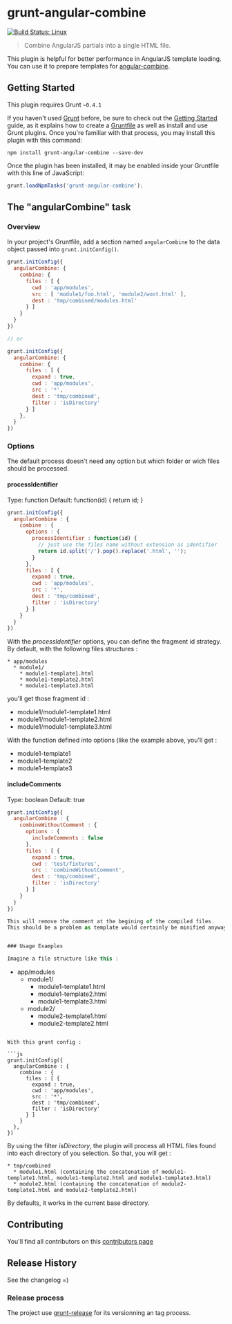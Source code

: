 # grunt-angular-combine

[![Build Status: Linux](https://travis-ci.org/astik/grunt-angular-combine.svg?branch=master)](https://travis-ci.org/astik/grunt-angular-combine)

> Combine AngularJS partials into a single HTML file.

This plugin is helpful for better performance in AngularJS template loading.
You can use it to prepare templates for [angular-combine](https://github.com/astik/angular-combine). 
  

## Getting Started
This plugin requires Grunt `~0.4.1`

If you haven't used [Grunt](http://gruntjs.com/) before, be sure to check out the [Getting Started](http://gruntjs.com/getting-started) guide, as it explains how to create a [Gruntfile](http://gruntjs.com/sample-gruntfile) as well as install and use Grunt plugins. Once you're familiar with that process, you may install this plugin with this command:

```shell
npm install grunt-angular-combine --save-dev
```

Once the plugin has been installed, it may be enabled inside your Gruntfile with this line of JavaScript:

```js
grunt.loadNpmTasks('grunt-angular-combine');
```


## The "angularCombine" task

### Overview

In your project's Gruntfile, add a section named `angularCombine` to the data object passed into `grunt.initConfig()`.

```js
grunt.initConfig({
  angularCombine: {
    combine: {
      files : [ {
        cwd : 'app/modules',
        src : [ 'module1/foo.html', 'module2/woot.html' ],
        dest : 'tmp/combined/modules.html'
      } ]
    }
  }
})

// or

grunt.initConfig({
  angularCombine: {
    combine: {
      files : [ {
        expand : true,
        cwd : 'app/modules',
        src : '*',
        dest : 'tmp/combined',
        filter : 'isDirectory'
      } ]
    },
  }
})
```

### Options

The default process doesn't need any option but which folder or wich files should be processed.

#### processIdentifier

Type: function
Default: function(id) { return id; }

```js
grunt.initConfig({
  angularCombine : {
    combine : {
      options : {
        processIdentifier : function(id) {
          // just use the files name without extension as identifier
          return id.split('/').pop().replace('.html', '');
        }
      },
      files : [ {
        expand : true,
        cwd : 'app/modules',
        src : '*',
        dest : 'tmp/combined',
        filter : 'isDirectory'
      } ]
    }
  }
})
```

With the *processIdentifier* options, you can define the fragment id strategy.
By default, with the following files structures :

```
* app/modules
  * module1/
    * module1-template1.html
    * module1-template2.html
    * module1-template3.html
```

you'll get those fragment id :

- module1/module1-template1.html
- module1/module1-template2.html
- module1/module1-template3.html

With the function defined into options (like the example above, you'll get :

- module1-template1
- module1-template2
- module1-template3

#### includeComments

Type: boolean
Default: true

```js
grunt.initConfig({
  angularCombine : {
    combineWithoutComment : {
      options : {
        includeComments : false
      },
      files : [ {
        expand : true,
        cwd : 'test/fixtures',
        src : 'combineWithoutComment',
        dest : 'tmp/combined',
        filter : 'isDirectory'
      } ]
    }
  }
})

This will remove the comment at the begining of the compiled files.
This should be a problem as template would certainly be minified anyway later in the delivery process.


### Usage Examples

Imagine a file structure like this :

```
* app/modules
  * module1/
    * module1-template1.html
    * module1-template2.html
    * module1-template3.html
  * module2/
    * module2-template1.html
    * module2-template2.html
```

With this grunt config :

```js
grunt.initConfig({
  angularCombine : {
    combine : {
      files : [ {
        expand : true,
        cwd : 'app/modules',
        src : '*',
        dest : 'tmp/combined',
        filter : 'isDirectory'
      } ]
    }
  },
})
```

By using the filter *isDirectory*, the plugin will process all HTML files found into each directory of you selection.
So that, you will get :

```
* tmp/combined
  * module1.html (containing the concatenation of module1-template1.html, module1-template2.html and module1-template3.html)
  * module2.html (containing the concatenation of module2-template1.html and module2-template2.html)
```

By defaults, it works in the current base directory.


## Contributing

You'll find all contributors on this [contributors page](https://github.com/astik/grunt-angular-combine/graphs/contributors)


## Release History

See the changelog =)

### Release process

The project use [grunt-release](https://github.com/geddski/grunt-release) for its versionning an tag process.
